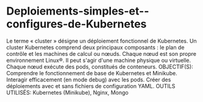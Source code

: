 # Deploiements-simples-et--configures-de-Kubernetes
 Le terme « cluster » désigne un déploiement fonctionnel de Kubernetes. Un cluster  Kubernetes comprend deux principaux composants : le plan de contrôle et les machines de  calcul ou nœuds. Chaque nœud est son propre environnement Linux®. Il peut s'agir d'une  machine physique ou virtuelle. Chaque nœud exécute des pods, constitués de conteneurs.
OBJECTIF(S):
Comprendre le fonctionnement de base de Kubernetes et Minikube.
Interagir efficacement (en mode debug) avec les pods.
Créer des déploiements avec et sans fichiers de configuration YAML.
OUTILS UTILISÉS:
Kubernetes (Minikube), Nginx, Mongo
